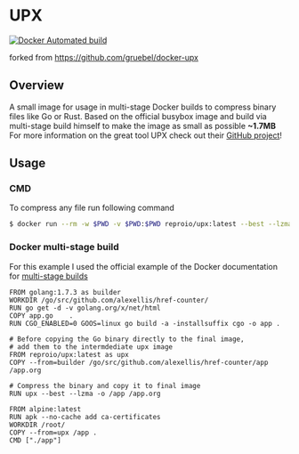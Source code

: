 # UPX

[![Docker Automated build](https://img.shields.io/docker/automated/reproio/upx.svg)](https://hub.docker.com/r/reproio/upx/builds/)

forked from https://github.com/gruebel/docker-upx

## Overview
A small image for usage in multi-stage Docker builds to compress binary files like Go or Rust.
Based on the official busybox image and build via multi-stage build himself to make the image as small as possible **~1.7MB**
For more information on the great tool UPX check out their [GitHub project](https://github.com/upx/upx)!

## Usage
### CMD
To compress any file run following command

```bash
$ docker run --rm -w $PWD -v $PWD:$PWD reproio/upx:latest --best --lzma -o [compressed file name] [file name]
```

### Docker multi-stage build
For this example I used the official example of the Docker documentation for [multi-stage builds](https://docs.docker.com/engine/userguide/eng-image/multistage-build/#name-your-build-stages)

```docker
FROM golang:1.7.3 as builder
WORKDIR /go/src/github.com/alexellis/href-counter/
RUN go get -d -v golang.org/x/net/html
COPY app.go    .
RUN CGO_ENABLED=0 GOOS=linux go build -a -installsuffix cgo -o app .

# Before copying the Go binary directly to the final image,
# add them to the intermdediate upx image
FROM reproio/upx:latest as upx
COPY --from=builder /go/src/github.com/alexellis/href-counter/app /app.org

# Compress the binary and copy it to final image
RUN upx --best --lzma -o /app /app.org

FROM alpine:latest
RUN apk --no-cache add ca-certificates
WORKDIR /root/
COPY --from=upx /app .
CMD ["./app"]
```

